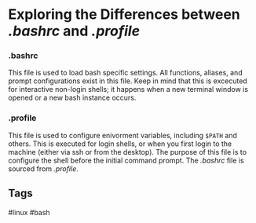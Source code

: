 # Exploring the Differences between *.bashrc* and *.profile*

### .bashrc
This file is used to load bash specific settings. All functions, aliases, and
prompt configurations exist in this file. Keep in mind that this is excecuted
for interactive non-login shells; it happens when a new terminal window is 
opened or a new bash instance occurs.

### .profile
This file is used to configure enivorment variables, including ```$PATH``` and
others. This is executed for login shells, or when you first login to the
machine (either via ssh or from the desktop). The purpose of this file is to
configure the shell before the initial command prompt. The *.bashrc* file is
sourced from *.profile*.

## Tags
#linux #bash
